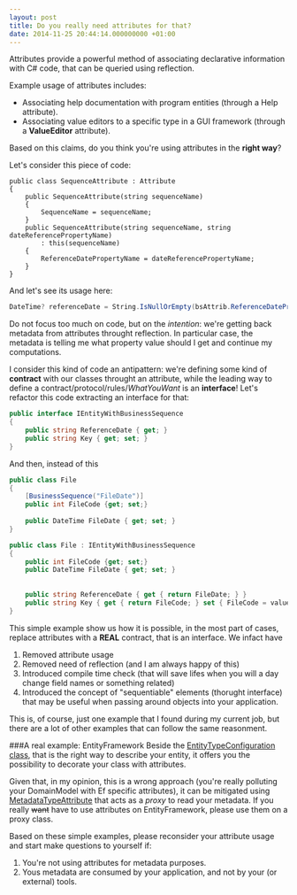 ```yaml
---
layout: post
title: Do you really need attributes for that?
date: 2014-11-25 20:44:14.000000000 +01:00
---
```

Attributes provide a powerful method of associating declarative information with C# code, that can be queried using reflection.

Example usage of attributes includes: 

+ Associating help documentation with program entities (through a Help attribute).
+ Associating value editors to a specific type in a GUI framework (through a **ValueEditor** attribute).

Based on this claims, do you think you're using attributes in the **right way**?

Let's consider this piece of code:


    public class SequenceAttribute : Attribute
    {
        public SequenceAttribute(string sequenceName)
        {
            SequenceName = sequenceName;
        }
        public SequenceAttribute(string sequenceName, string dateReferencePropertyName)
            : this(sequenceName)
        {
            ReferenceDatePropertyName = dateReferencePropertyName;
        }
	}


And let's see its usage here:

```csharp
DateTime? referenceDate = String.IsNullOrEmpty(bsAttrib.ReferenceDatePropertyName) ? null : (DateTime?)instance.GetType().GetProperty(bsAttrib.ReferenceDatePropertyName).GetValue(instance, null);
```

Do not focus too much on code, but on the _intention_: we're getting back metadata from attributes throught reflection. In particular case, the metadata is telling me what property value should I get and continue my computations.

I consider this kind of code an antipattern: we're defining some kind of **contract** with our classes throught an attribute, while the leading way to define a contract/protocol/rules/_WhatYouWant_ is an **interface**!
Let's refactor this code extracting an interface for that:


```csharp
public interface IEntityWithBusinessSequence
{
	public string ReferenceDate { get; }
    public string Key { get; set; }
}
```

And then, instead of this

```csharp
public class File
{
	[BusinessSequence("FileDate")]
	public int FileCode {get; set;}
    
	public DateTime FileDate { get; set; }
}
```

```csharp
public class File : IEntityWithBusinessSequence
{
	public int FileCode {get; set;}   
	public DateTime FileDate { get; set; }
    
    
    public string ReferenceDate { get { return FileDate; } }
	public string Key { get { return FileCode; } set { FileCode = value; } }
}
```

This simple example show us how it is possible, in the most part of cases, replace attributes with a **REAL** contract, that is an interface. We infact have

1. Removed attribute usage
2. Removed need of reflection (and I am always happy of this)
3. Introduced compile time check (that will save lifes when you will a day change field names or something related)
4. Introduced the concept of "sequentiable" elements (thorught interface) that may be useful when passing around objects into your application.

This is, of course, just one example that I found during my current job, but there are a lot of other examples that can follow the same reasonment.

###A real example: EntityFramework
Beside the [EntityTypeConfiguration class](http://msdn.microsoft.com/en-us/library/gg696117(v=vs.113).aspx), that is the right way to describe your entity, it offers you the possibility to decorate your class with attributes.

Given that, in my opinion, this is a wrong approach (you're really polluting your DomainModel with Ef specific attributes), it can be mitigated using [MetadataTypeAttribute](http://msdn.microsoft.com/en-us/library/system.componentmodel.dataannotations.metadatatypeattribute(v=vs.110).aspx) that acts as a _proxy_ to read your metadata.
If you really ~~want~~ have to use attributes on EntityFramework, please use them on a proxy class.

Based on these simple examples, please reconsider your attribute usage and start make questions to yourself if: 

1. You're not using attributes for metadata purposes.
2. Yous metadata are consumed by your application, and not by your (or external) tools.
